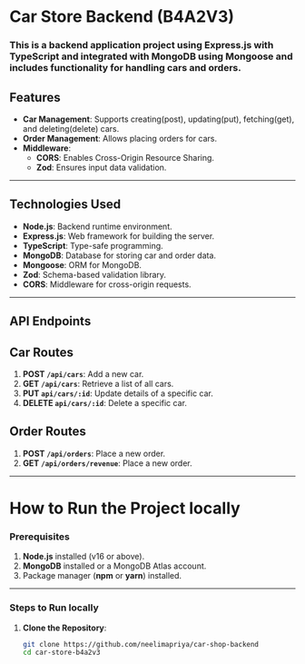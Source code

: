 # Car Store Backend (B4A2V3)

### This is a backend application project using **Express.js** with **TypeScript** and integrated with **MongoDB** using **Mongoose** and includes functionality for handling cars and orders.

## Features

- **Car Management**: Supports creating(post), updating(put), fetching(get), and deleting(delete) cars.
- **Order Management**: Allows placing orders for cars.
- **Middleware**:
  - **CORS**: Enables Cross-Origin Resource Sharing.
  - **Zod**: Ensures input data validation.

---

## Technologies Used

- **Node.js**: Backend runtime environment.
- **Express.js**: Web framework for building the server.
- **TypeScript**: Type-safe programming.
- **MongoDB**: Database for storing car and order data.
- **Mongoose**: ORM for MongoDB.
- **Zod**: Schema-based validation library.
- **CORS**: Middleware for cross-origin requests.

---

## API Endpoints

## **Car Routes**

1. **POST `/api/cars`**: Add a new car.
2. **GET `/api/cars`**: Retrieve a list of all cars.
3. **PUT `api/cars/:id`**: Update details of a specific car.
4. **DELETE `api/cars/:id`**: Delete a specific car.

## **Order Routes**

1. **POST `/api/orders`**: Place a new order.
1. **GET `/api/orders/revenue`**: Place a new order.

---

# How to Run the Project locally

### Prerequisites

1. **Node.js** installed (v16 or above).
2. **MongoDB** installed or a MongoDB Atlas account.
3. Package manager (**npm** or **yarn**) installed.

---

### Steps to Run locally

1. **Clone the Repository**:
   ```bash
   git clone https://github.com/neelimapriya/car-shop-backend
   cd car-store-b4a2v3



